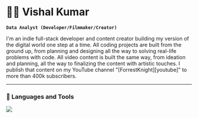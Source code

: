 # 🏄‍♂️ Vishal Kumar

**`Data Analyst (Developer/Filmmaker/Creator)`**

I'm an indie full-stack developer and content creator building my version of the digital world one step at a time. All coding projects are built from the ground up, from planning and designing all the way to solving real-life problems with code. All video content is built the same way, from ideation and planning, all the way to finalizing the content with artistic touches. I publish that content on my YouTube channel "[ForrestKnight][youtube]" to more than 400k subscribers.

---

### 🧰 Languages and Tools

<p align="left"> <a href="https://github.com/vishaltalreja01"><img src="https://skillicons.dev/icons?i=vscode,replit,github,mongodb,css,html,js,express,bots,nodejs"> </a> </p>

#
<!--
**vishaltalreja01/vishaltalreja01** is a ✨ _special_ ✨ repository because its `README.md` (this file) appears on your GitHub profile.

Here are some ideas to get you started:

- 🔭 I’m currently working on ...
- 🌱 I’m currently learning ...
- 👯 I’m looking to collaborate on ...
- 🤔 I’m looking for help with ...
- 💬 Ask me about ...
- 📫 How to reach me: ...
- 😄 Pronouns: ...
- ⚡ Fun fact: ...
-->
